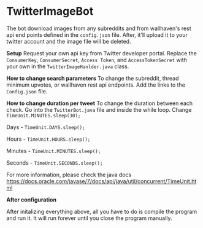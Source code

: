 # TwitterImageBot

The bot download images from any subreddits and from wallhaven's rest api end points defined in the `config.json` file. After, it'll upload it to your twitter account and the image file will be deleted.

**Setup** 
Request your own api key from Twitter developer portal.
Replace the `ConsumerKey`, `ConsumerSecret`, `Access Token`, and `AccessTokenSecret` with your own in the `TwitterImageHanlder.java` class.

**How to change search parameters**
To change the subreddit, thread minimum upvotes, or wallhaven rest api endpoints. Add the links to the `Config.json` file.

**How to change duration per tweet**
To change the duration between each check. Go into the `TwitterBot.java` file and inside the while loop. Change `TimeUnit.MINUTES.sleep(30);`

Days - `TimeUnit.DAYS.sleep();`

Hours - `TimeUnit.HOURS.sleep();`

Minutes - `TimeUnit.MINUTES.sleep();`

Seconds - `TimeUnit.SECONDS.sleep();`

For more information, please check the java docs https://docs.oracle.com/javase/7/docs/api/java/util/concurrent/TimeUnit.html

**After configuration**

After initalizing everything above, all you have to do is compile the program and run it. It will run forever until you close the program manually. 
